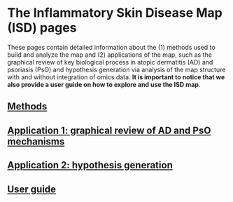 # The Inflammatory Skin Disease Map (ISD) pages  

These pages contain detailed information about the (1) methods used to build and analyze the map and (2) applications of the map, such as the graphical review of key biological process in atopic dermatitis (AD) and psoriasis (PsO) and hypothesis generation via analysis of the map structure with and without integration of omics data. **It is important to notice that we also provide a user guide on how to explore and use the ISD map**.      

## [Methods](isd_met.md)  
## [Application 1: graphical review of AD and PsO mechanisms](isd_app2.md)  
## [Application 2: hypothesis generation](isd_app2.md)  
## [User guide](isd_guide.md)
